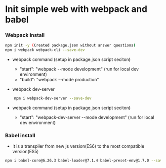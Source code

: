 # Init simple web with webpack and babel

### Webpack install

```bash
npm init -y (Created package.json without answer questions)
npm i webpack webpack-cli --save-dev
```

- webpack command (setup in package.json script seciton)

  - "start": "webpack --mode development" (run for local dev environment)
  - "build": "webpack --mode production"

- webpack dev-server

```bash
    npm i webpack-dev-server --save-dev
```

- webpack command (setup in package.json script seciton)

  - "start": "webpack-dev-server --mode development" (run for local dev environment)

### Babel install

- It is a transpiler from new js version(ES6) to the most compatible version(ES5)

```bash
npm i babel-core@6.26.3 babel-loader@7.1.4 babel-preset-env@1.7.0 --save-dev
```

